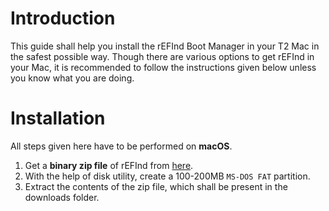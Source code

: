 # Introduction

This guide shall help you install the rEFInd Boot Manager in your T2 Mac in the safest possible way. Though there are various options to get rEFInd in your Mac, it is recommended to follow the instructions given below unless you know what you are doing.

# Installation

All steps given here have to be performed on **macOS**.

1. Get a **binary zip file** of rEFInd from [here](https://www.rodsbooks.com/refind/getting.html).
2. With the help of disk utility, create a 100-200MB `MS-DOS FAT` partition.
3. Extract the contents of the zip file, which shall be present in the downloads folder.
